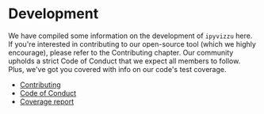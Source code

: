 # Development

We have compiled some information on the development of `ipyvizzu` here. If
you're interested in contributing to our open-source tool (which we highly
encourage), please refer to the Contributing chapter. Our community upholds a
strict Code of Conduct that we expect all members to follow. Plus, we've got you
covered with info on our code's test coverage.

* [Contributing](../CONTRIBUTING.md)
* [Code of Conduct](../CODE_OF_CONDUCT.md)
* [Coverage report](../coverage.md)
